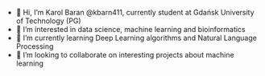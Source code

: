 - 👋 Hi, I’m Karol Baran @kbarn411, currently student at Gdańsk University of Technology (PG) 
- 👀 I’m interested in data science, machine learning and bioinformatics
- 🌱 I’m currently learning Deep Learning algorithms and Natural Language Processing
- 💞️ I’m looking to collaborate on interesting projects about machine learning

<!---
kbarn411/kbarn411 is a ✨ special ✨ repository because its `README.md` (this file) appears on your GitHub profile.
You can click the Preview link to take a look at your changes.
- 📫 How to reach me: karoldanielbaran@gmail.com
--->
